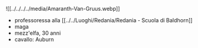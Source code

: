 ![[../../../../media/Amaranth-Van-Gruus.webp]]
- professoressa alla [[../../Luoghi/Redania/Redania - Scuola di Baldhorn]] 
- maga
- mezz'elfa, 30 anni
- cavallo: Auburn